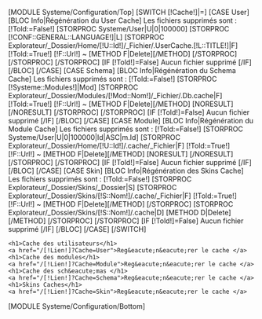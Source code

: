 [MODULE Systeme/Configuration/Top]
[SWITCH [!Cache!]|=]
    [CASE User]
	[BLOC Info|Régénération du User Cache]
	    Les fichiers supprim&eacute;s sont :
	    [!Told:=False!]
	    [STORPROC Systeme/User|U|0|100000]
		[STORPROC [!CONF::GENERAL::LANGUAGE!]|L]
			[STORPROC Explorateur/_Dossier/Home/[!U::Id!]/_Fichier/.UserCache.[!L::TITLE!]|F]
				[!Told:=True!]
				[!F::Url!] ~ 
				[METHOD F|Delete][/METHOD]
			[/STORPROC]
		[/STORPROC]
	    [/STORPROC]
	    [IF [!Told!]=False]
		Aucun fichier supprim&eacute;
	    [/IF]
	[/BLOC]
    [/CASE]
    [CASE Schema]
	[BLOC Info|Régénération du Schema Cache]
	    Les fichiers supprim&eacute;s sont :
	    [!Told:=False!]
	    [STORPROC [!Systeme::Modules!]|Mod]
		[STORPROC Explorateur/_Dossier/Modules/[!Mod::Nom!]/_Fichier/.Db.cache|F]
		    [!Told:=True!]
		    [!F::Url!] ~ 
		    [METHOD F|Delete][/METHOD]
		    [NORESULT]
		    [/NORESULT]
		[/STORPROC]
	    [/STORPROC]
	    [IF [!Told!]=False]
		Aucun fichier supprim&eacute;
	    [/IF]
	[/BLOC]
    [/CASE]
    [CASE Module]
	[BLOC Info|Régénération du Module Cache]
	    Les fichiers supprim&eacute;s sont :
	    [!Told:=False!]
	    [STORPROC Systeme/User|U|0|100000|Id|ASC|m.Id]
		[STORPROC Explorateur/_Dossier/Home/[!U::Id!]/.cache/_Fichier|F]
		    [!Told:=True!]
		    [!F::Url!] ~ 
		    [METHOD F|Delete][/METHOD]
		    [NORESULT]
		    [/NORESULT]
		[/STORPROC]
	    [/STORPROC]
	    [IF [!Told!]=False]
		Aucun fichier supprim&eacute;
	    [/IF]
	[/BLOC]
    [/CASE]
    [CASE Skin]
	[BLOC Info|Régénération des Skins Cache]
	    Les fichiers supprim&eacute;s sont :
	    [!Told:=False!]
	    [STORPROC Explorateur/_Dossier/Skins/_Dossier|S]
			[STORPROC Explorateur/_Dossier/Skins/[!S::Nom!]/.cache/_Fichier|F]
				[!Told:=True!]
				[!F::Url!] ~ 
				[METHOD F|Delete][/METHOD]
			[/STORPROC]
			[STORPROC Explorateur/_Dossier/Skins/[!S::Nom!]/.cache|D]
		    		[METHOD D|Delete][/METHOD]
			[/STORPROC]
	    [/STORPROC]
	    [IF [!Told!]=False]
		Aucun fichier supprim&eacute;
	    [/IF]
	[/BLOC]
    [/CASE]
[/SWITCH]

    <h1>Cache des utilisateurs</h1>
    <a href="/[!Lien!]?Cache=User">Reg&eacute;n&eacute;rer le cache </a>
    <h1>Cache des modules</h1>
    <a href="/[!Lien!]?Cache=Module">Reg&eacute;n&eacute;rer le cache </a>
    <h1>Cache des sch&eacute;mas </h1>
    <a href="/[!Lien!]?Cache=Schema">Reg&eacute;n&eacute;rer le cache </a>
    <h1>Skins Caches</h1>
    <a href="/[!Lien!]?Cache=Skin">Reg&eacute;n&eacute;rer le cache </a>

[MODULE Systeme/Configuration/Bottom]

